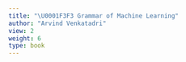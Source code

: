 ```yaml
---
title: "\U0001F3F3 Grammar of Machine Learning"
author: "Arvind Venkatadri"
view: 2
weight: 6
type: book
---
```

